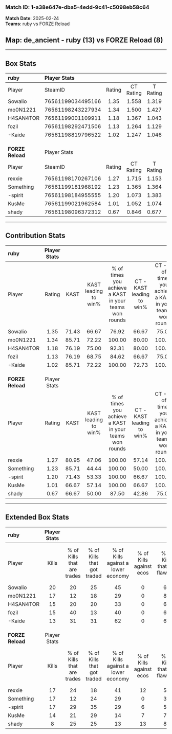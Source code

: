 ### Match ID: 1-a38e647e-dba5-4edd-9c41-c5098eb58c64  
**Match Date**: 2025-02-24  
**Teams**: ruby vs FORZE Reload  

## **Map**: de_ancient - ruby (13) vs FORZE Reload (8)  
---  

## Box Stats  

| **ruby**         | Player Stats      |        |           |          |       |      |       |         |        |      |     |
| :- | :- | :-: | :-: | :-: | :-: | :-: | :-: | :-: | :-: | :-: | :-: |
| Player           | SteamID           | Rating | CT Rating | T Rating | KAST  | ADR  | Kills | Assists | Deaths | K/D  | HS% |
| Sowalio          | 76561199034495166 |  1.35  |   1.558   |  1.319   | 71.43 | 98.6 |  20   |    2    |   15   | 1.33 | 70  |
| mo0N1221         | 76561198243227934 |  1.34  |   1.500   |  1.427   | 85.71 | 75.1 |  17   |    4    |   12   | 1.42 | 35  |
| H4SAN4TOR        | 76561199001109911 |  1.18  |   1.367   |  1.043   | 76.19 | 90.0 |  15   |    7    |   15   | 1.00 | 46  |
| fozil            | 76561198292471506 |  1.13  |   1.264   |  1.129   | 76.19 | 70.8 |  15   |    5    |   14   | 1.07 | 46  |
| -Kaide           | 76561198819796522 |  1.02  |   1.247   |  1.046   | 85.71 | 60.8 |  13   |    8    |   17   | 0.76 | 30  |
|                  |                   |        |           |          |       |      |       |         |        |      |     |
|                  |                   |        |           |          |       |      |       |         |        |      |     |
|                  |                   |        |           |          |       |      |       |         |        |      |     |
| **FORZE Reload** | Player Stats      |        |           |          |       |      |       |         |        |      |     |
| Player           | SteamID           | Rating | CT Rating | T Rating | KAST  | ADR  | Kills | Assists | Deaths | K/D  | HS% |
| rexxie           | 76561198170267106 |  1.27  |   1.715   |  1.153   | 80.95 | 85.8 |  17   |    4    |   15   | 1.13 | 64  |
| Something        | 76561199181968192 |  1.23  |   1.365   |  1.364   | 85.71 | 84.1 |  17   |    6    |   18   | 0.94 | 58  |
| -spirit          | 76561198184955555 |  1.20  |   1.073   |  1.383   | 71.43 | 94.5 |  17   |    4    |   16   | 1.06 | 47  |
| KusMe            | 76561199021962584 |  1.01  |   1.052   |  1.074   | 66.67 | 70.5 |  14   |    4    |   14   | 1.00 | 64  |
| shady            | 76561198096372312 |  0.67  |   0.846   |  0.677   | 66.67 | 59.9 |   8   |    7    |   17   | 0.47 | 50  |
---  

## Contribution Stats  

| **ruby**         | Player Stats |       |                      |                                                        |                           |                                                             |                          |                                                            |
| :- | :-: | :-: | :-: | :-: | :-: | :-: | :-: | :-: |
| Player           |    Rating    | KAST  | KAST leading to win% | % of times you achieve a KAST in your teams won rounds | CT - KAST leading to win% | CT - % of times you achieve a KAST in your teams won rounds | T - KAST leading to win% | T - % of times you achieve a KAST in your teams won rounds |
| Sowalio          |     1.35     | 71.43 |        66.67         |                         76.92                          |           66.67           |                            75.00                            |          66.67           |                           80.00                            |
| mo0N1221         |     1.34     | 85.71 |        72.22         |                         100.00                         |           80.00           |                           100.00                            |          62.50           |                           100.00                           |
| H4SAN4TOR        |     1.18     | 76.19 |        75.00         |                         92.31                          |           80.00           |                           100.00                            |          66.67           |                           80.00                            |
| fozil            |     1.13     | 76.19 |        68.75         |                         84.62                          |           66.67           |                            75.00                            |          71.43           |                           100.00                           |
| -Kaide           |     1.02     | 85.71 |        72.22         |                         100.00                         |           72.73           |                           100.00                            |          71.43           |                           100.00                           |
|                  |              |       |                      |                                                        |                           |                                                             |                          |                                                            |
|                  |              |       |                      |                                                        |                           |                                                             |                          |                                                            |
|                  |              |       |                      |                                                        |                           |                                                             |                          |                                                            |
| **FORZE Reload** | Player Stats |       |                      |                                                        |                           |                                                             |                          |                                                            |
| Player           |    Rating    | KAST  | KAST leading to win% | % of times you achieve a KAST in your teams won rounds | CT - KAST leading to win% | CT - % of times you achieve a KAST in your teams won rounds | T - KAST leading to win% | T - % of times you achieve a KAST in your teams won rounds |
| rexxie           |     1.27     | 80.95 |        47.06         |                         100.00                         |           57.14           |                           100.00                            |          40.00           |                           100.00                           |
| Something        |     1.23     | 85.71 |        44.44         |                         100.00                         |           50.00           |                           100.00                            |          40.00           |                           100.00                           |
| -spirit          |     1.20     | 71.43 |        53.33         |                         100.00                         |           66.67           |                           100.00                            |          44.44           |                           100.00                           |
| KusMe            |     1.01     | 66.67 |        57.14         |                         100.00                         |           66.67           |                           100.00                            |          50.00           |                           100.00                           |
| shady            |     0.67     | 66.67 |        50.00         |                         87.50                          |           42.86           |                            75.00                            |          57.14           |                           100.00                           |
---  

## Extended Box Stats  

| **ruby**         | Player Stats |                            |                            |                                    |                         |                              |                                 |        |                             |                                     |                          |                               |                            |
| :- | :-: | :-: | :-: | :-: | :-: | :-: | :-: | :-: | :-: | :-: | :-: | :-: | :-: |
| Player           |    Kills     | % of Kills that are trades | % of Kills that got traded | % of Kills against a lower economy | % of Kills against ecos | % of Kills that are flawless | % of Kills that are close duels | Deaths | % of Deaths that get traded | % of Deaths against a lower economy | % of Deaths against ecos | % of Deaths that are flawless | % of Deaths that are close |
| Sowalio          |      20      |             20             |             25             |                 45                 |            0            |              60              |               10                |   15   |             27              |                 40                  |            0             |              60               |             7              |
| mo0N1221         |      17      |             12             |             18             |                 29                 |            0            |              82              |                0                |   12   |             42              |                 42                  |            0             |              58               |             0              |
| H4SAN4TOR        |      15      |             20             |             20             |                 33                 |            0            |              60              |                0                |   15   |             13              |                 33                  |            0             |              47               |             13             |
| fozil            |      15      |             40             |             13             |                 40                 |            0            |              60              |                0                |   14   |             21              |                 29                  |            0             |              50               |             21             |
| -Kaide           |      13      |             31             |             31             |                 62                 |            0            |              69              |                8                |   17   |             29              |                 29                  |            0             |              76               |             6              |
|                  |              |                            |                            |                                    |                         |                              |                                 |        |                             |                                     |                          |                               |                            |
|                  |              |                            |                            |                                    |                         |                              |                                 |        |                             |                                     |                          |                               |                            |
|                  |              |                            |                            |                                    |                         |                              |                                 |        |                             |                                     |                          |                               |                            |
| **FORZE Reload** | Player Stats |                            |                            |                                    |                         |                              |                                 |        |                             |                                     |                          |                               |                            |
| Player           |    Kills     | % of Kills that are trades | % of Kills that got traded | % of Kills against a lower economy | % of Kills against ecos | % of Kills that are flawless | % of Kills that are close duels | Deaths | % of Deaths that get traded | % of Deaths against a lower economy | % of Deaths against ecos | % of Deaths that are flawless | % of Deaths that are close |
| rexxie           |      17      |             24             |             18             |                 41                 |           12            |              59              |                6                |   15   |             33              |                 20                  |            0             |              53               |             0              |
| Something        |      17      |             12             |             24             |                 29                 |            0            |              35              |               24                |   18   |             28              |                 17                  |            6             |              78               |             0              |
| -spirit          |      17      |             29             |             35             |                 29                 |            6            |              53              |               12                |   16   |             13              |                 31                  |            6             |              63               |             13             |
| KusMe            |      14      |             21             |             29             |                 14                 |            7            |              79              |                0                |   14   |             14              |                 14                  |            0             |              71               |             7              |
| shady            |      8       |             25             |             25             |                 13                 |           13            |              88              |                0                |   17   |             18              |                 18                  |            0             |              65               |             0              |
